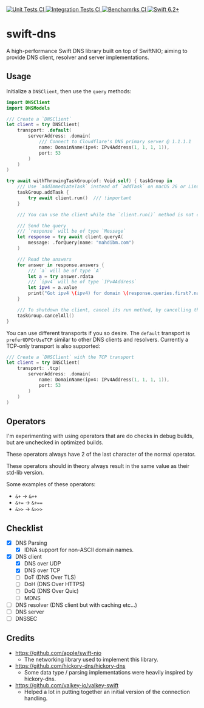 <p>
    <a href="https://github.com/MahdiBM/swift-dns/actions/workflows/unit-tests.yml">
        <img
            src="https://img.shields.io/github/actions/workflow/status/MahdiBM/swift-dns/unit-tests.yml?event=push&style=plastic&logo=github&label=unit-tests&logoColor=%23ccc"
            alt="Unit Tests CI"
        >
    </a>
    <a href="https://github.com/MahdiBM/swift-dns/actions/workflows/integration-tests.yml">
        <img
            src="https://img.shields.io/github/actions/workflow/status/MahdiBM/swift-dns/integration-tests.yml?event=push&style=plastic&logo=github&label=integration-tests&logoColor=%23ccc"
            alt="Integration Tests CI"
        >
    </a>
    <a href="https://github.com/MahdiBM/swift-dns/actions/workflows/benchmarks.yml">
        <img
            src="https://img.shields.io/github/actions/workflow/status/MahdiBM/swift-dns/benchmarks.yml?event=push&style=plastic&logo=github&label=benchmarks&logoColor=%23ccc"
            alt="Benchamrks CI"
        >
    </a>
    <a href="https://swift.org">
        <img
            src="https://design.vapor.codes/images/swift62up.svg"
            alt="Swift 6.2+"
        >
    </a>
</p>

# swift-dns

A high-performance Swift DNS library built on top of SwiftNIO; aiming to provide DNS client, resolver and server implementations.

## Usage

Initialize a `DNSClient`, then use the `query` methods:

```swift
import DNSClient
import DNSModels

/// Create a `DNSClient`
let client = try DNSClient(
    transport: .default(
        serverAddress: .domain(
            /// Connect to Cloudflare's DNS primary server @ 1.1.1.1
            name: DomainName(ipv4: IPv4Address(1, 1, 1, 1)),
            port: 53
        )
    )
)

try await withThrowingTaskGroup(of: Void.self) { taskGroup in
    /// Use `addImmediateTask` instead of `addTask` on macOS 26 or Linux.
    taskGroup.addTask {
        try await client.run()  /// !important
    }

    /// You can use the client while the `client.run()` method is not cancelled.

    /// Send the query
    /// `response` will be of type `Message`
    let response = try await client.queryA(
        message: .forQuery(name: "mahdibm.com")
    )

    /// Read the answers
    for answer in response.answers {
        /// `a` will be of type `A`
        let a = try answer.rdata
        /// `ipv4` will be of type `IPv4Address`
        let ipv4 = a.value
        print("Got ipv4 \(ipv4) for domain \(response.queries.first?.name.description ?? "n/a")")
    }

    /// To shutdown the client, cancel its run method, by cancelling the taskGroup.
    taskGroup.cancelAll()
}
```

You can use different transports if you so desire.
The `default` transport is `preferUDPOrUseTCP` similar to other DNS clients and resolvers.
Currently a TCP-only transport is also supported:

```swift
/// Create a `DNSClient` with the TCP transport
let client = try DNSClient(
    transport: .tcp(
        serverAddress: .domain(
            name: DomainName(ipv4: IPv4Address(1, 1, 1, 1)),
            port: 53
        )
    )
)
```

## Operators

I'm experimenting with using operators that are do checks in debug builds, but are unchecked in optimized builds.

These operators always have 2 of the last character of the normal operator.

These operators should in theory always result in the same value as their std-lib version.

Some examples of these operators:

- `&+` -> `&++`
- `&+=` -> `&+==`
- `&>>` -> `&>>>`

## Checklist

- [x] DNS Parsing
  - [x] IDNA support for non-ASCII domain names.
- [x] DNS client
  - [x] DNS over UDP
  - [x] DNS over TCP
  - [ ] DoT (DNS Over TLS)
  - [ ] DoH (DNS Over HTTPS)
  - [ ] DoQ (DNS Over Quic)
  - [ ] MDNS
- [ ] DNS resolver (DNS client but with caching etc...)
- [ ] DNS server
- [ ] DNSSEC

## Credits

- https://github.com/apple/swift-nio
  - The networking library used to implement this library.
- https://github.com/hickory-dns/hickory-dns
  - Some data type / parsing implementations were heavily inspired by hickory-dns.
- https://github.com/valkey-io/valkey-swift
  - Helped a lot in putting together an initial version of the connection handling.
